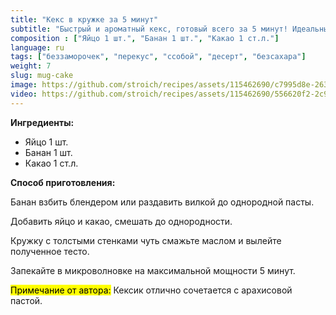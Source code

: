 ```yaml
---
title: "Кекс в кружке за 5 минут"
subtitle: "Быстрый и ароматный кекс, готовый всего за 5 минут! Идеальный перекус или десерт на ходу"
composition : ["Яйцо 1 шт.", "Банан 1 шт.", "Какао 1 ст.л."]
language: ru
tags: ["беззаморочек", "перекус", "ссобой", "десерт", "безсахара"]
weight: 7
slug: mug-cake
image: https://github.com/stroich/recipes/assets/115462690/c7995d8e-2631-45a5-a445-76868570f190
video: https://github.com/stroich/recipes/assets/115462690/556620f2-2c99-47cd-a871-9554e236110f
---
```



**Ингредиенты:**

* Яйцо 1 шт.
* Банан 1 шт.
* Какао 1 ст.л.


**Способ приготовления:**

Банан взбить блендером или раздавить вилкой до однородной пасты.

Добавить яйцо и какао, смешать до однородности.

Кружку с толстыми стенками чуть смажьте маслом и вылейте полученное тесто.

Запекайте в микроволновке на максимальной мощности 5 минут.


<mark>Примечание от автора:</mark> Кексик отлично сочетается с арахисовой пастой.


